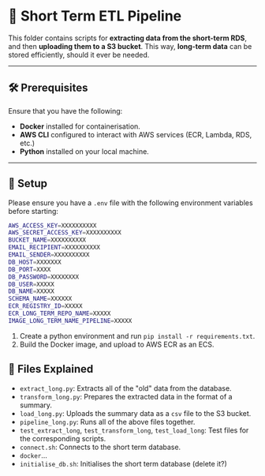 # 🚀 Short Term ETL Pipeline

This folder contains scripts for **extracting data from the short-term RDS**, and then **uploading them to a S3 bucket**. This way, **long-term data** can be stored efficiently, should it ever be needed.

---

## 🛠️ Prerequisites

Ensure that you have the following:
- **Docker** installed for containerisation.
- **AWS CLI** configured to interact with AWS services (ECR, Lambda, RDS, etc.)
- **Python** installed on your local machine. 
---

## 📂 Setup

Please ensure you have a `.env` file with the following environment variables before starting:

```bash
AWS_ACCESS_KEY=XXXXXXXXXX
AWS_SECRET_ACCESS_KEY=XXXXXXXXXX
BUCKET_NAME=XXXXXXXXXX
EMAIL_RECIPIENT=XXXXXXXXXX
EMAIL_SENDER=XXXXXXXXXX
DB_HOST=XXXXXXX
DB_PORT=XXXX
DB_PASSWORD=XXXXXXXX
DB_USER=XXXXX
DB_NAME=XXXXX
SCHEMA_NAME=XXXXXX
ECR_REGISTRY_ID=XXXXX
ECR_LONG_TERM_REPO_NAME=XXXXX
IMAGE_LONG_TERM_NAME_PIPELINE=XXXXX
```

1. Create a python environment and run `pip install -r requirements.txt`.
2. Build the Docker image, and upload to AWS ECR as an ECS.


## 📄 Files Explained
- `extract_long.py`: Extracts all of the "old" data from the database.
- `transform_long.py`: Prepares the extracted data in the format of a summary.
- `load_long.py`: Uploads the summary data as a `csv` file to the S3 bucket.
- `pipeline_long.py`: Runs all of the above files together.
- `test_extract_long`, `test_transform_long`, `test_load_long`: Test files for the corresponding scripts.
- `connect.sh`: Connects to the short term database.
- `docker`...
- `initialise_db.sh`: Initialises the short term database (delete it?)

